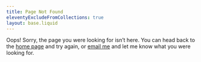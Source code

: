 ```yaml
---
title: Page Not Found
eleventyExcludeFromCollections: true
layout: base.liquid
---
```


Oops! Sorry, the page you were looking for isn’t here. You can head back to the
[home page](/) and try again, or
<a href="mailto:{{ site.author.email }}?subject=Page Not Found on darthmall.net">email me</a>
and let me know what you were looking for.
